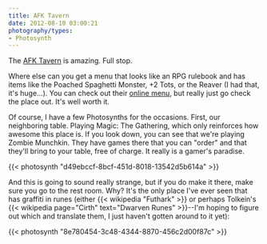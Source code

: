 ```yaml
---
title: AFK Tavern
date: 2012-08-10 03:00:21
photography/types:
- Photosynth
---
```

The <a title="Yes, a gaming tavern! | AFK Tavern" href="http://www.afktavern.com/">AFK Tavern</a> is amazing. Full stop.

Where else can you get a menu that looks like an RPG rulebook and has items like the Poached Spaghetti Monster, +2 Tots, or the Reaver (I had that, it's huge...). You can check out their <a title="AFK Tavern Menu" href="http://files.afktavern.com/menu1.0.pdf">online menu</a>, but really just go check the place out. It's well worth it.

<!--more-->

Of course, I have a few Photosynths for the occasions. First, our neighboring table. Playing Magic: The Gathering, which only reinforces how awesome this place is. If you look down, you can see that we're playing Zombie Munchkin. They have games there that you can "order" and that they'll bring to your table, free of charge. It really is a gamer's paradise.

{{< photosynth "d49ebccf-8bcf-451d-8018-13542d5b614a" >}}

And this is going to sound really strange, but if you do make it there, make sure you go to the rest room. Why? It's the only place I've ever seen that has graffiti in runes (either {{< wikipedia "Futhark" >}} or perhaps Tolkein's {{< wikipedia page="Cirth" text="Dwarven Runes" >}}--I'm hoping to figure out which and translate them, I just haven't gotten around to it yet):

{{< photosynth "8e780454-3c48-4344-8870-456c2d00f87c" >}}